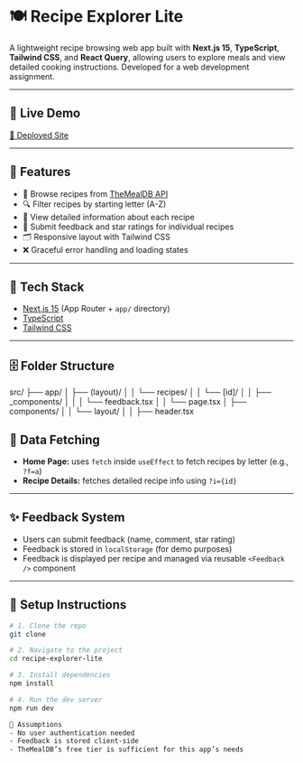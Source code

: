 # 🍽️ Recipe Explorer Lite

A lightweight recipe browsing web app built with **Next.js 15**, **TypeScript**, **Tailwind CSS**, and **React Query**, allowing users to explore meals and view detailed cooking instructions. Developed for a web development assignment.

---

## 🚀 Live Demo
[🔗 Deployed Site](https://recipe-explorer-rho.vercel.app/)

---

## 📌 Features

- 🍱 Browse recipes from [TheMealDB API](https://www.themealdb.com/api.php)
- 🔍 Filter recipes by starting letter (A-Z)
- 📄 View detailed information about each recipe
- 📝 Submit feedback and star ratings for individual recipes
- 🗂️ Responsive layout with Tailwind CSS
- ❌ Graceful error handling and loading states

---

## 🧰 Tech Stack

- [Next.js 15](https://nextjs.org/docs) (App Router + `app/` directory)
- [TypeScript](https://www.typescriptlang.org/)
- [Tailwind CSS](https://tailwindcss.com/)

---

## 🗄️ Folder Structure
src/
├── app/
│   ├── (layout)/
│   │   └── recipes/
│   │       └── [id]/
│   │           ├── _components/
│   │           │   └── feedback.tsx
│   │           └── page.tsx
│   ├── components/
│   │   └── layout/
│   │       ├── header.tsx

## 🧪 Data Fetching

- **Home Page:** uses `fetch` inside `useEffect` to fetch recipes by letter (e.g., `?f=a`)
- **Recipe Details:** fetches detailed recipe info using `?i={id}`

---

## ✨ Feedback System

- Users can submit feedback (name, comment, star rating)
- Feedback is stored in `localStorage` (for demo purposes)
- Feedback is displayed per recipe and managed via reusable `<Feedback />` component

---

## 🔧 Setup Instructions

```bash
# 1. Clone the repo
git clone

# 2. Navigate to the project
cd recipe-explorer-lite

# 3. Install dependencies
npm install

# 4. Run the dev server
npm run dev

📌 Assumptions
- No user authentication needed
- Feedback is stored client-side
- TheMealDB’s free tier is sufficient for this app’s needs